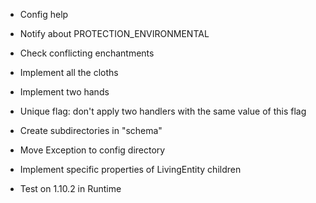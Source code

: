 - Config help
- Notify about PROTECTION_ENVIRONMENTAL
- Check conflicting enchantments
- Implement all the cloths
- Implement two hands
- Unique flag: don't apply two handlers with the same value of this flag
- Create subdirectories in "schema"
- Move Exception to config directory

- Implement specific properties of LivingEntity children
- Test on 1.10.2 in Runtime